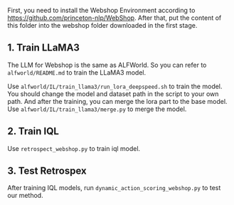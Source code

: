 First, you need to install the Webshop Environment according to https://github.com/princeton-nlp/WebShop.
After that, put the content of this folder into the webshop folder downloaded in the first stage.

## 1. Train LLaMA3

The LLM for Webshop is the same as ALFWorld. So you can refer to ```alfworld/README.md``` to train the LLaMA3 model.

Use ```alfworld/IL/train_llama3/run_lora_deepspeed.sh``` to train the model. You should change the model and dataset path in the script to your own path. And after the training, you can merge the lora part to the base model. Use ```alfworld/IL/train_llama3/merge.py``` to merge the model.

## 2. Train IQL

Use ```retrospect_webshop.py``` to train iql model.

## 3. Test Retrospex

After training IQL models, run ```dynamic_action_scoring_webshop.py``` to test our method.
